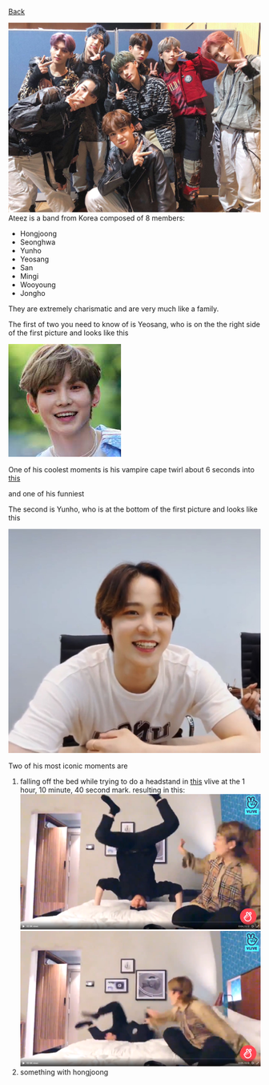 [Back](https://monip1.github.io/fun-things/info-hub.html)

![pirates](pictures/ateez-8-pirates.jpg)
Ateez is a band from Korea composed of 8 members:
* Hongjoong
* Seonghwa
* Yunho
* Yeosang
* San
* Mingi
* Wooyoung
* Jongho

They are extremely charismatic and are very much like a family.

The first of two you need to know of is Yeosang, who is on the the right side of the first picture and looks like this 

![smile](pictures/yeosang-smile.jfif)

One of his coolest moments is his vampire cape twirl about 6 seconds into [this](https://www.youtube.com/watch?v=4IfwqfPqcyU&t=47s)

and one of his funniest

The second is Yunho, who is at the bottom of the first picture and looks like this 

![smile2](pictures/yunho-smile.jpg)

Two of his most iconic moments are
1. falling off the bed while trying to do a headstand in [this](https://www.vlive.tv/post/0-18376065) vlive at the 1 hour, 10 minute, 40 second mark.
resulting in this:
![vertical](pictures/yunho-headstand.png)
![notvertical](pictures/yunho-fall.png)
2. something with hongjoong